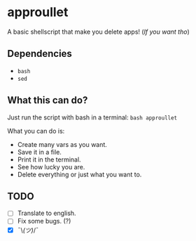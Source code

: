 # approullet
A basic shellscript that make you delete apps! (*If you want tho*)

## Dependencies
- `bash`
- `sed`

## What this can do?
Just run the script with bash in a terminal: `bash approullet`

What you can do is:
- Create many vars as you want.
- Save it in a file.
- Print it in the terminal.
- See how lucky you are.
- Delete everything or just what you want to.

## TODO

- [ ] Translate to english.
- [ ] Fix some bugs. (?)
- [x] ¯\\_(ツ)_/¯
